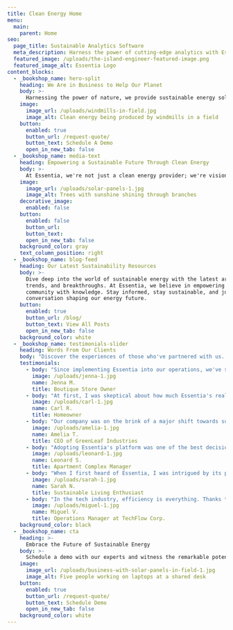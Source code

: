 ```yaml
---
title: Clean Energy Home
menu:
  main:
    parent: Home
seo:
  page_title: Sustainable Analytics Software
  meta_description: Harness the power of cutting-edge analytics with Essentia. Our intuitive software deciphers complex energy patterns, enabling businesses and homeowners to reduce costs and minimize environmental impact.
  featured_image: /uploads/the-island-engineer-featured-image.png
  featured_image_alt: Essentia Logo
content_blocks:
  - _bookshop_name: hero-split
    heading: We Are in Business to Help Our Planet
    body: >-
      Harnessing the power of nature, we provide sustainable energy solutions that light up homes, power businesses, and protect our Earth's future. Join us in making a greener tomorrow, today.
    image:
      image_url: /uploads/windmills-in-field.jpg
      image_alt: Clean energy being produced by windmills in a field
    button:
      enabled: true
      button_url: /request-quote/
      button_text: Schedule A Demo
      open_in_new_tab: false
  - _bookshop_name: media-text
    heading: Empowering a Sustainable Future Through Clean Energy
    body: >-
      At Essentia, we're not just a clean energy provider; we're visionaries on a mission. By offering cutting-edge renewable energy solutions, we empower individuals and businesses to make environmentally conscious decisions every day. We understand the challenges of the modern world and the increasing need for sustainable energy. That's why our solutions are designed not only to power today but to safeguard our planet for generations to come. Partner with us and discover the difference of clean, reliable, and future-focused energy.
    image:
      image_url: /uploads/solar-panels-1.jpg
      image_alt: Trees with sunshine shining through branches
    decorative_image: 
      enabled: false
    button:
      enabled: false
      button_url:
      button_text:
      open_in_new_tab: false
    background_color: gray
    text_column_position: right
  - _bookshop_name: blog-feed
    heading: Our Latest Sustainability Resources
    body: >-
      Dive deep into the world of sustainable energy with the latest articles,
      trends, and breakthroughs. At Essentia, we believe in empowering our
      community with knowledge. Stay informed, stay sustainable, and join the
      conversation shaping our energy future.
    button:
      enabled: true
      button_url: /blog/
      button_text: View All Posts
      open_in_new_tab: false
    background_color: white
  - _bookshop_name: testimonials-slider
    heading: Words From Our Clients
    body: "Discover the experiences of those who've partnered with us. Here's what our valued clients have to say about our sustainable solutions."
    testimonials: 
      - body: "Since implementing Essentia into our operations, we've seen a staggering 30% reduction in our energy costs. Not only does this boost our bottom line, but it also positions our boutique as an eco-conscious leader in the community. The peace of mind and economic benefits are truly invaluable."
        image: /uploads/jenna-1.jpg
        name: Jenna M.
        title: Boutique Store Owner
      - body: "At first, I was skeptical about how much Essentia's real-time monitoring could benefit us. But within months, it became clear. We became empowered to make eco-friendly choices, reducing both our bills and our carbon footprint. Every homeowner should give it a try!"
        image: /uploads/carl-1.jpg
        name: Carl R.
        title: Homeowner
      - body: "Our company was on the brink of a major shift towards sustainable practices. The journey seemed daunting, but then we found Essentia. With their user-friendly analytics and knowledgeable support, we transformed our operations with ease and confidence."
        image: /uploads/amelia-1.jpg
        name: Amelia T.
        title: CEO of GreenLeaf Industries
      - body: "Adopting Essentia's platform was one of the best decisions for our apartment complex. Not only did it highlight opportunities for energy savings, but it also strengthened our reputation as an eco-friendly residence. Our tenants appreciate our commitment, and so does the environment."
        image: /uploads/leonard-1.jpg
        name: Leonard S.
        title: Apartment Complex Manager
      - body: "When I first heard of Essentia, I was intrigued by its promise. Now, having used it for nearly a year, it's exceeded all my expectations. The platform is both intuitive and deeply insightful, and it's become my go-to recommendation for friends and family looking to embrace a sustainable lifestyle."
        image: /uploads/sarah-1.jpg
        name: Sarah N.
        title: Sustainable Living Enthusiast
      - body: "In the tech industry, efficiency is everything. Thanks to Essentia, we've applied that same ethos to our energy consumption. Our carbon footprint has decreased significantly, our operational costs have plummeted, and our team feels proud of the conscious decisions we make every day."
        image: /uploads/miguel-1.jpg
        name: Miguel V.
        title: Operations Manager at TechFlow Corp.
    background_color: black
  - _bookshop_name: cta
    heading: >-
      Embrace the Future of Sustainable Energy
    body: >-
      Schedule a demo with our experts and witness the remarkable potential of our clean energy solutions. Let's embark on this transformative journey together and make the world a cleaner, greener place. Take the first step towards a brighter, more sustainable future.
    image:
      image_url: /uploads/business-with-solar-panels-in-field-1.jpg
      image_alt: Five people working on laptops at a shared desk
    button:
      enabled: true
      button_url: /request-quote/
      button_text: Schedule Demo
      open_in_new_tab: false
    background_color: white
---
```

